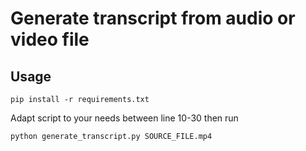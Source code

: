 # Generate transcript from audio or video file

## Usage
    pip install -r requirements.txt

Adapt script to your needs between line 10-30 then run

    python generate_transcript.py SOURCE_FILE.mp4